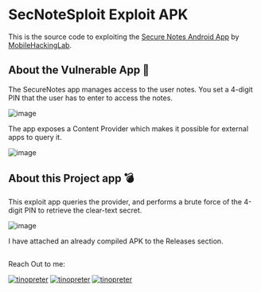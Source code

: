 # SecNoteSploit Exploit APK 

This is the source code to exploiting the [Secure Notes Android App](https://www.mobilehackinglab.com/course/lab-secure-notes) by [MobileHackingLab](https://www.mobilehackinglab.com/).

## About the Vulnerable App 📱

The SecureNotes app manages access to the user notes. You set a 4-digit PIN that the user has to enter to access the notes.

![image](https://github.com/user-attachments/assets/c1bc88c8-a6cd-4e4f-beaa-1836c2122e8a)


The app exposes a Content Provider which makes it possible for external apps to query it.

![image](https://github.com/user-attachments/assets/57703084-a3c6-482c-a319-ca49b507fdda)

## About this Project app 💣

This exploit app queries the provider, and performs a brute force of the 4-digit PIN to retrieve the clear-text secret.

![image](https://github.com/user-attachments/assets/e6d9be18-69d6-464e-8386-aac7a51fdda1)   


I have attached an already compiled APK to the Releases section.

## 

Reach Out to me:  

[![tinopreter](https://skillicons.dev/icons?i=twitter)](https://x.com/tinopreter)
[![tinopreter](https://skillicons.dev/icons?i=linkedin)](https://www.linkedin.com/in/tinopreter)
[![tinopreter](https://skillicons.dev/icons?i=gmail)](mailto:osei.somuah771@gmail.com)
